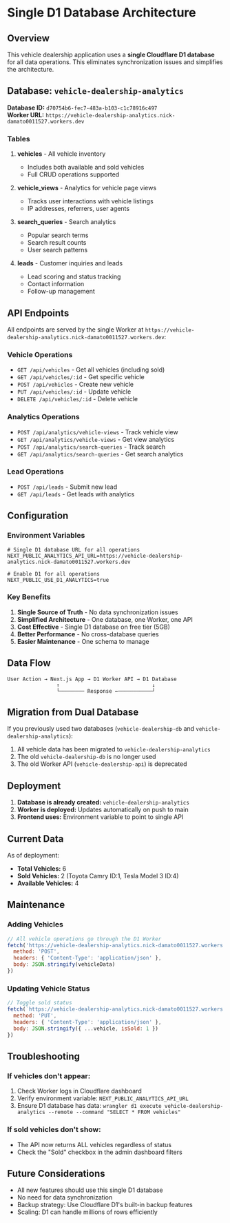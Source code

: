 # Single D1 Database Architecture

## Overview

This vehicle dealership application uses a **single Cloudflare D1 database** for all data operations. This eliminates synchronization issues and simplifies the architecture.

## Database: `vehicle-dealership-analytics`

**Database ID:** `d70754b6-fec7-483a-b103-c1c78916c497`  
**Worker URL:** `https://vehicle-dealership-analytics.nick-damato0011527.workers.dev`

### Tables

1. **vehicles** - All vehicle inventory
   - Includes both available and sold vehicles
   - Full CRUD operations supported

2. **vehicle_views** - Analytics for vehicle page views
   - Tracks user interactions with vehicle listings
   - IP addresses, referrers, user agents

3. **search_queries** - Search analytics
   - Popular search terms
   - Search result counts
   - User search patterns

4. **leads** - Customer inquiries and leads
   - Lead scoring and status tracking
   - Contact information
   - Follow-up management

## API Endpoints

All endpoints are served by the single Worker at `https://vehicle-dealership-analytics.nick-damato0011527.workers.dev`:

### Vehicle Operations
- `GET /api/vehicles` - Get all vehicles (including sold)
- `GET /api/vehicles/:id` - Get specific vehicle
- `POST /api/vehicles` - Create new vehicle
- `PUT /api/vehicles/:id` - Update vehicle
- `DELETE /api/vehicles/:id` - Delete vehicle

### Analytics Operations
- `POST /api/analytics/vehicle-views` - Track vehicle view
- `GET /api/analytics/vehicle-views` - Get view analytics
- `POST /api/analytics/search-queries` - Track search
- `GET /api/analytics/search-queries` - Get search analytics

### Lead Operations
- `POST /api/leads` - Submit new lead
- `GET /api/leads` - Get leads with analytics

## Configuration

### Environment Variables

```env
# Single D1 database URL for all operations
NEXT_PUBLIC_ANALYTICS_API_URL=https://vehicle-dealership-analytics.nick-damato0011527.workers.dev

# Enable D1 for all operations
NEXT_PUBLIC_USE_D1_ANALYTICS=true
```

### Key Benefits

1. **Single Source of Truth** - No data synchronization issues
2. **Simplified Architecture** - One database, one Worker, one API
3. **Cost Effective** - Single D1 database on free tier (5GB)
4. **Better Performance** - No cross-database queries
5. **Easier Maintenance** - One schema to manage

## Data Flow

```
User Action → Next.js App → D1 Worker API → D1 Database
                ↑                              ↓
                └──────── Response ←───────────┘
```

## Migration from Dual Database

If you previously used two databases (`vehicle-dealership-db` and `vehicle-dealership-analytics`):

1. All vehicle data has been migrated to `vehicle-dealership-analytics`
2. The old `vehicle-dealership-db` is no longer used
3. The old Worker API (`vehicle-dealership-api`) is deprecated

## Deployment

1. **Database is already created:** `vehicle-dealership-analytics`
2. **Worker is deployed:** Updates automatically on push to main
3. **Frontend uses:** Environment variable to point to single API

## Current Data

As of deployment:
- **Total Vehicles:** 6
- **Sold Vehicles:** 2 (Toyota Camry ID:1, Tesla Model 3 ID:4)
- **Available Vehicles:** 4

## Maintenance

### Adding Vehicles
```javascript
// All vehicle operations go through the D1 Worker
fetch('https://vehicle-dealership-analytics.nick-damato0011527.workers.dev/api/vehicles', {
  method: 'POST',
  headers: { 'Content-Type': 'application/json' },
  body: JSON.stringify(vehicleData)
})
```

### Updating Vehicle Status
```javascript
// Toggle sold status
fetch(`https://vehicle-dealership-analytics.nick-damato0011527.workers.dev/api/vehicles/${id}`, {
  method: 'PUT',
  headers: { 'Content-Type': 'application/json' },
  body: JSON.stringify({ ...vehicle, isSold: 1 })
})
```

## Troubleshooting

### If vehicles don't appear:
1. Check Worker logs in Cloudflare dashboard
2. Verify environment variable: `NEXT_PUBLIC_ANALYTICS_API_URL`
3. Ensure D1 database has data: `wrangler d1 execute vehicle-dealership-analytics --remote --command "SELECT * FROM vehicles"`

### If sold vehicles don't show:
- The API now returns ALL vehicles regardless of status
- Check the "Sold" checkbox in the admin dashboard filters

## Future Considerations

- All new features should use this single D1 database
- No need for data synchronization
- Backup strategy: Use Cloudflare D1's built-in backup features
- Scaling: D1 can handle millions of rows efficiently
